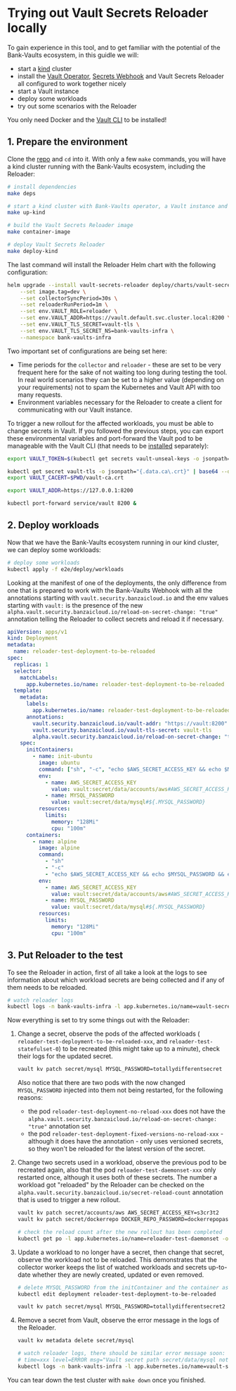 # Trying out Vault Secrets Reloader locally

To gain experience in this tool, and to get familiar with the potential of the Bank-Vaults ecosystem, in this guidle we will:

- start a [kind](https://kind.sigs.k8s.io/) cluster
- install the [Vault Operator](https://github.com/bank-vaults/vault-operator), [Secrets Webhook](https://github.com/bank-vaults/secrets-webhook) and Vault Secrets Reloader all configured to work together nicely
- start a Vault instance
- deploy some workloads
- try out some scenarios with the Reloader

You only need Docker and the [Vault CLI](https://developer.hashicorp.com/vault/tutorials/getting-started/getting-started-install#install-vault) to be installed!

## 1. Prepare the environment

Clone the [repo](https://github.com/bank-vaults/vault-secrets-reloader) and `cd` into it. With only a few `make` commands, you will have a kind cluster running with the Bank-Vaults ecosystem, including the Reloader:

```bash
# install dependencies
make deps

# start a kind cluster with Bank-Vaults operator, a Vault instance and Secrets Webhook
make up-kind

# build the Vault Secrets Reloader image
make container-image

# deploy Vault Secrets Reloader
make deploy-kind
```

The last command will install the Reloader Helm chart with the following configuration:

```bash
helm upgrade --install vault-secrets-reloader deploy/charts/vault-secrets-reloader \
    --set image.tag=dev \
    --set collectorSyncPeriod=30s \
    --set reloaderRunPeriod=1m \
    --set env.VAULT_ROLE=reloader \
    --set env.VAULT_ADDR=https://vault.default.svc.cluster.local:8200 \
    --set env.VAULT_TLS_SECRET=vault-tls \
    --set env.VAULT_TLS_SECRET_NS=bank-vaults-infra \
    --namespace bank-vaults-infra
```

Two important set of configurations are being set here:

- Time periods for the `collector` and `reloader` - these are set to be very frequent here for the sake of not waiting too long during testing the tool. In real world scenarios they can be set to a higher value (depending on your requirements) not to spam the Kubernetes and Vault API with too many requests.
- Environment variables necessary for the Reloader to create a client for communicating with our Vault instance.

To trigger a new rollout for the affected workloads, you must be able to change secrets in Vault. If you followed the previous steps, you can export these environmental variables and port-forward the Vault pod to be manageable with the Vault CLI (that needs to be [installed](https://developer.hashicorp.com/vault/tutorials/getting-started/getting-started-install#install-vault) separately):

```bash
export VAULT_TOKEN=$(kubectl get secrets vault-unseal-keys -o jsonpath={.data.vault-root} | base64 --decode)

kubectl get secret vault-tls -o jsonpath="{.data.ca\.crt}" | base64 --decode > $PWD/vault-ca.crt
export VAULT_CACERT=$PWD/vault-ca.crt

export VAULT_ADDR=https://127.0.0.1:8200

kubectl port-forward service/vault 8200 &
```

## 2. Deploy workloads

Now that we have the Bank-Vaults ecosystem running in our kind cluster, we can deploy some workloads:

```bash
# deploy some workloads
kubectl apply -f e2e/deploy/workloads
```

Looking at the manifest of one of the deployments, the only difference from one that is prepared to work with the Bank-Vaults Webhook with all the annotations starting with `vault.security.banzaicloud.io` and the env values starting with `vault:` is the presence of the new `alpha.vault.security.banzaicloud.io/reload-on-secret-change: "true"` annotation telling the Reloader to collect secrets and reload it if necessary.

```yaml
apiVersion: apps/v1
kind: Deployment
metadata:
  name: reloader-test-deployment-to-be-reloaded
spec:
  replicas: 1
  selector:
    matchLabels:
      app.kubernetes.io/name: reloader-test-deployment-to-be-reloaded
  template:
    metadata:
      labels:
        app.kubernetes.io/name: reloader-test-deployment-to-be-reloaded
      annotations:
        vault.security.banzaicloud.io/vault-addr: "https://vault:8200"
        vault.security.banzaicloud.io/vault-tls-secret: vault-tls
        alpha.vault.security.banzaicloud.io/reload-on-secret-change: "true"
    spec:
      initContainers:
        - name: init-ubuntu
          image: ubuntu
          command: ["sh", "-c", "echo $AWS_SECRET_ACCESS_KEY && echo $MYSQL_PASSWORD && echo initContainers ready"]
          env:
            - name: AWS_SECRET_ACCESS_KEY
              value: vault:secret/data/accounts/aws#AWS_SECRET_ACCESS_KEY
            - name: MYSQL_PASSWORD
              value: vault:secret/data/mysql#${.MYSQL_PASSWORD}
          resources:
            limits:
              memory: "128Mi"
              cpu: "100m"
      containers:
        - name: alpine
          image: alpine
          command:
            - "sh"
            - "-c"
            - "echo $AWS_SECRET_ACCESS_KEY && echo $MYSQL_PASSWORD && echo going to sleep... && sleep 10000"
          env:
            - name: AWS_SECRET_ACCESS_KEY
              value: vault:secret/data/accounts/aws#AWS_SECRET_ACCESS_KEY
            - name: MYSQL_PASSWORD
              value: vault:secret/data/mysql#${.MYSQL_PASSWORD}
          resources:
            limits:
              memory: "128Mi"
              cpu: "100m"
```

## 3. Put Reloader to the test

To see the Reloader in action, first of all take a look at the logs to see information about which workload secrets are being collected and if any of them needs to be reloaded.

```bash
# watch reloader logs
kubectl logs -n bank-vaults-infra -l app.kubernetes.io/name=vault-secrets-reloader --follow
```

Now everything is set to try some things out with the Reloader:

1. Change a secret, observe the pods of the affected workloads ( `reloader-test-deployment-to-be-reloaded-xxx`, and `reloader-test-statefulset-0`) to be recreated (this might take up to a minute), check their logs for the updated secret.

    ```bash
    vault kv patch secret/mysql MYSQL_PASSWORD=totallydifferentsecret
    ```

    Also notice that there are two pods with the now changed `MYSQL_PASSWORD` injected into them not being restarted, for the following reasons:

    - the pod `reloader-test-deployment-no-reload-xxx` does not have the `alpha.vault.security.banzaicloud.io/reload-on-secret-change: "true"` annotation set
    - the pod `reloader-test-deployment-fixed-versions-no-reload-xxx` - although it does have the annotation - only uses versioned secrets, so they won't be reloaded for the latest version of the secret.

2. Change two secrets used in a workload, observe the previous pod to be recreated again, also that the pod `reloader-test-daemonset-xxx` only restarted once, although it uses both of these secrets. The number a workload got "reloaded" by the Reloader can be checked on the `alpha.vault.security.banzaicloud.io/secret-reload-count` annotation that is used to trigger a new rollout.

    ```bash
    vault kv patch secret/accounts/aws AWS_SECRET_ACCESS_KEY=s3cr3t2
    vault kv patch secret/dockerrepo DOCKER_REPO_PASSWORD=dockerrepopassword2
    
    # check the reload count after the new rollout has been completed
    kubectl get po -l app.kubernetes.io/name=reloader-test-daemonset -o jsonpath='{ .items[*].metadata.annotations.alpha\.vault\.security\.banzaicloud\.io/secret-reload-count }'
    ```

3. Update a workload to no longer have a secret, then change that secret, observe the workload not to be reloaded. This demonstrates that the collector worker keeps the list of watched workloads and secrets up-to-date whether they are newly created, updated or even removed.

    ```bash
    # delete MYSQL_PASSWORD from the initContainer and the container as well
    kubectl edit deployment reloader-test-deployment-to-be-reloaded
    
    vault kv patch secret/mysql MYSQL_PASSWORD=totallydifferentsecret2
    ```

4. Remove a secret from Vault, observe the error message in the logs of the Reloader.

    ```bash
    vault kv metadata delete secret/mysql

    # watch reloader logs, there should be similar error message soon:
    # time=xxx level=ERROR msg="Vault secret path secret/data/mysql not found" app=vault-secrets-reloader worker=reloader
    kubectl logs -n bank-vaults-infra -l app.kubernetes.io/name=vault-secrets-reloader --follow
    ```

You can tear down the test cluster with `make down` once you finished.
